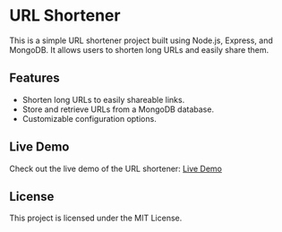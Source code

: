 # URL Shortener

This is a simple URL shortener project built using Node.js, Express, and MongoDB. It allows users to shorten long URLs and easily share them.


## Features

- Shorten long URLs to easily shareable links.
- Store and retrieve URLs from a MongoDB database.
- Customizable configuration options.

## Live Demo

Check out the live demo of the URL shortener: [Live Demo](url-shortner-dpzq.onrender.com/)

## License

This project is licensed under the MIT License.


